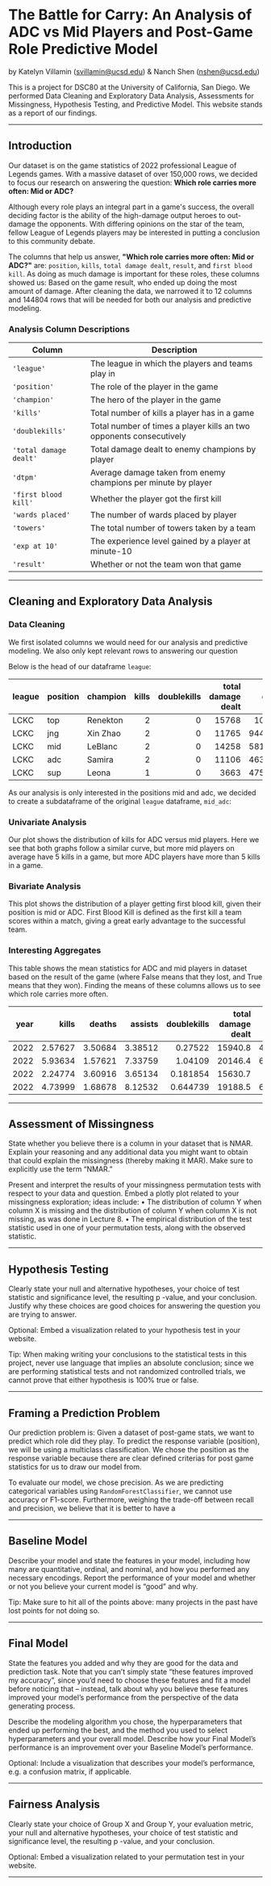 # The Battle for Carry: An Analysis of ADC vs Mid Players and Post-Game Role Predictive Model

by Katelyn Villamin (svillamin@ucsd.edu) & Nanch Shen (nshen@ucsd.edu)

This is a project for DSC80 at the University of California, San Diego. We performed Data Cleaning and Exploratory Data Analysis, Assessments for Missingness, Hypothesis Testing, and Predictive Model. This website stands as a report of our findings.


---

## Introduction

Our dataset is on the game statistics of 2022 professional League of Legends games. With a massive dataset of over 150,000 rows, we decided to focus our research on answering the question: **Which role carries more often: Mid or ADC?** 

Although every role plays an integral part in a game's success, the overall deciding factor is the ability of the high-damage output heroes to out-damage the opponents. With differing opinions on the star of the team, fellow League of Legends players may be interested in putting a conclusion to this community debate. 

The columns that help us answer, **"Which role carries more often: Mid or ADC?"** are: `position`, `kills`, `total damage dealt`, `result`, and `first blood kill`. As doing as much damage is important for these roles, these columns showed us: Based on the game result, who ended up doing the most amount of damage. After cleaning the data, we narrowed it to 12 columns and 144804 rows that will be needed for both our analysis and predictive modeling.

### Analysis Column Descriptions

| Column | Description|
| --- | --- |
| `'league'` | The league in which the players and teams play in |
| `'position'` | The role of the player in the game |
| `'champion'` | The hero of the player in the game |
| `'kills'` | Total number of kills a player has in a game |
| `'doublekills'` | Total number of times a player kills an two opponents consecutively |
| `'total damage dealt'` | Total damage dealt to enemy champions by player|
| `'dtpm'` | Average damage taken from enemy champions per minute by player|
| `'first blood kill'` | Whether the player got the first kill |
| `'wards placed'` | The number of wards placed by player|
| `'towers'` | The total number of towers taken by a team|
| `'exp at 10'` | The experience level gained by a player at minute-10|
| `'result'` | Whether or not the team won that game |




---

## Cleaning and Exploratory Data Analysis

### Data Cleaning
We first isolated columns we would need for our analysis and predictive modeling. We also only kept relevant rows to answering our question


Below is the head of our dataframe `league`:

| league   | position   | champion   |   kills |   doublekills |   total damage dealt |     dtpm | first blood kill   |   wards placed |   exp at 10 |   towers | result   |
|:---------|:-----------|:-----------|--------:|--------------:|---------------------:|---------:|:-------------------|---------------:|------------:|---------:|:---------|
| LCKC     | top        | Renekton   |       2 |             0 |                15768 | 1072.4   | False              |              8 |        4909 |      nan | False    |
| LCKC     | jng        | Xin Zhao   |       2 |             0 |                11765 |  944.273 | False              |              6 |        3484 |      nan | False    |
| LCKC     | mid        | LeBlanc    |       2 |             0 |                14258 |  581.646 | False              |             19 |        4556 |      nan | False    |
| LCKC     | adc        | Samira     |       2 |             0 |                11106 |  463.853 | False              |             12 |        3103 |      nan | False    |
| LCKC     | sup        | Leona      |       1 |             0 |                 3663 |  475.026 | True               |             29 |        2161 |      nan | False    |

As our analysis is only interested in the positions mid and adc, we decided to create a subdataframe of the original `league` dataframe, `mid_adc`:

### Univariate Analysis
Our plot shows the distribution of kills for ADC versus mid players. Here we see that both graphs follow a similar curve, but more mid players on average have 5 kills in a game, but more ADC players have more than 5 kills in a game.

### Bivariate Analysis
This plot shows the distribution of a player getting first blood kill, given their position is mid or ADC. First Blood Kill is defined as the first kill a team scores within a match, giving a great early advantage to the successful team.

### Interesting Aggregates
This table shows the mean statistics for ADC and mid players in dataset based on the result of the game (where False means that they lost, and True means that they won). Finding the means of these columns allows us to see which role carries more often.

|   year |   kills |   deaths |   assists |   doublekills |   total damage dealt |     dpm |   total gold earned |     gpm |   first blood kill |   dragons |
|-------:|--------:|---------:|----------:|--------------:|---------------------:|--------:|--------------------:|--------:|-------------------:|----------:|
|   2022 | 2.57627 |  3.50684 |   3.38512 |      0.27522  |              15940.8 | 488.548 |             8264.87 | 257.337 |          0.0904797 |       nan |
|   2022 | 5.93634 |  1.57621 |   7.33759 |      1.04109  |              20146.4 | 631.253 |            10769.4  | 342.727 |          0.142976  |       nan |
|   2022 | 2.24774 |  3.60916 |   3.65134 |      0.181854 |              15630.7 | 483.95  |             7407.34 | 231.989 |          0.0707598 |       nan |
|   2022 | 4.73999 |  1.68678 |   8.12532 |      0.644739 |              19188.5 | 603.827 |             9504.98 | 302.957 |          0.106589  |       nan |


---

## Assessment of Missingness
State whether you believe there is a column in your dataset that is NMAR. Explain your reasoning and any additional data you might want to obtain that could explain the missingness (thereby making it MAR). Make sure to explicitly use the term “NMAR.”

Present and interpret the results of your missingness permutation tests with respect to your data and question. Embed a plotly plot related to your missingness exploration; ideas include:
• The distribution of column 
Y
 when column 
X
 is missing and the distribution of column 
Y
 when column 
X
 is not missing, as was done in Lecture 8.
• The empirical distribution of the test statistic used in one of your permutation tests, along with the observed statistic.

---

## Hypothesis Testing
Clearly state your null and alternative hypotheses, your choice of test statistic and significance level, the resulting 
p
-value, and your conclusion. Justify why these choices are good choices for answering the question you are trying to answer.

Optional: Embed a visualization related to your hypothesis test in your website.

Tip: When making writing your conclusions to the statistical tests in this project, never use language that implies an absolute conclusion; since we are performing statistical tests and not randomized controlled trials, we cannot prove that either hypothesis is 100% true or false.

---

## Framing a Prediction Problem
Our prediction problem is: Given a dataset of post-game stats, we want to predict which role did they play. To predict the response variable (position), we will be using a multiclass classification. We chose the position as the response variable because there are clear defined criterias for post game statistics for us to draw our model from. 

To evaluate our model, we chose precision. As we are predicting categorical variables using `RandomForestClassifier`, we cannot use accuracy or F1-score. Furthermore, weighing the trade-off between recall and precision, we believe that it is better to have a 

---

## Baseline Model
Describe your model and state the features in your model, including how many are quantitative, ordinal, and nominal, and how you performed any necessary encodings. Report the performance of your model and whether or not you believe your current model is “good” and why.

Tip: Make sure to hit all of the points above: many projects in the past have lost points for not doing so.

---

## Final Model
State the features you added and why they are good for the data and prediction task. Note that you can’t simply state “these features improved my accuracy”, since you’d need to choose these features and fit a model before noticing that – instead, talk about why you believe these features improved your model’s performance from the perspective of the data generating process.

Describe the modeling algorithm you chose, the hyperparameters that ended up performing the best, and the method you used to select hyperparameters and your overall model. Describe how your Final Model’s performance is an improvement over your Baseline Model’s performance.

Optional: Include a visualization that describes your model’s performance, e.g. a confusion matrix, if applicable.

---

## Fairness Analysis
Clearly state your choice of Group X and Group Y, your evaluation metric, your null and alternative hypotheses, your choice of test statistic and significance level, the resulting 
p
-value, and your conclusion.

Optional: Embed a visualization related to your permutation test in your website.

---